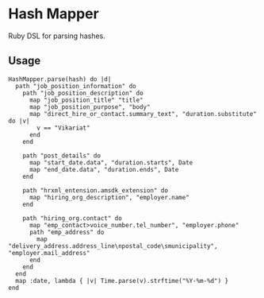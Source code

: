 Hash Mapper
===========

Ruby DSL for parsing hashes.

Usage
-----

    HashMapper.parse(hash) do |d|
      path "job_position_information" do
        path "job_position_description" do
          map "job_position_title" "title"
          map "job_position_purpose", "body"
          map "direct_hire_or_contact.summary_text", "duration.substitute" do |v|
            v == "Vikariat"
          end
        end

        path "post_details" do
          map "start_date.data", "duration.starts", Date
          map "end_date.data", "duration.ends", Date
        end

        path "hrxml_entension.amsdk_extension" do
          map "hiring_org_description", "employer.name"
        end

        path "hiring_org.contact" do
          map "emp_contact>voice_number.tel_number", "employer.phone"
          path "emp_address" do
            map "delivery_address.address_line\npostal_code\smunicipality", "employer.mail_address"
          end
        end
      end
      map :date, lambda { |v| Time.parse(v).strftime("%Y-%m-%d") }
    end